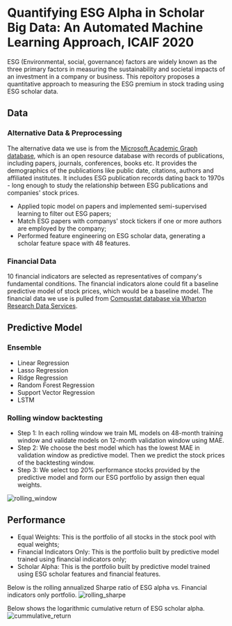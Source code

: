 # Quantifying ESG Alpha in Scholar Big Data: An Automated Machine Learning Approach, ICAIF 2020

ESG (Environmental, social, governance) factors are widely known as the three primary factors in measuring the sustainability and societal impacts of an investment in a company or business. This repoitory proposes a quantitative approach to measuring the ESG premium in stock trading using ESG scholar data.


## Data

### Alternative Data & Preprocessing

The alternative data we use is from the [Microsoft Academic Graph database](https://www.microsoft.com/en-us/research/project/microsoft-academic-graph/), which is an open resource database with records of publications, including papers, journals, conferences, books etc. It provides the demographics of the publications like public date, citations, authors and affiliated institutes. It includes ESG publication records dating back to 1970s - long enough to study the relationship between ESG publications and companies' stock prices.

* Applied topic model on papers and implemented semi-supervised learning to filter out ESG papers;
* Match ESG papers with companys' stock tickers if one or more authors are employed by the company;
* Performed feature engineering on ESG scholar data, generating a scholar feature space with 48 features.

### Financial Data

10 financial indicators are selected as representatives of company's fundamental conditions. The financial indicators alone could fit a baseline predictive model of stock prices, which would be a baseline model. The financial data we use is pulled from [Compustat database via Wharton Research Data Services](https://wrds-web.wharton.upenn.edu/wrds/ds/compd/fundq).


## Predictive Model

### Ensemble

* Linear Regression
* Lasso Regression
* Ridge Regression
* Random Forest Regression
* Support Vector Regression
* LSTM

### Rolling window backtesting

* Step 1: In each rolling window we train ML models on 48-month training window and validate models on 12-month validation window using MAE.
* Step 2: We choose the best model which has the lowest MAE in validation window as predictive model. Then we predict the stock prices of the backtesting window.
* Step 3: We select top 20% performance stocks provided by the predictive model and form our ESG portfolio by assign then equal weights.

![rolling_window](https://github.com/chenqian0168/Quantifying-ESG-Alpha-in-Scholar-Big-Data-An-Automated-Machine-Learning-Approach/blob/master/pictures/rolling_window.png)

## Performance

* Equal Weights: This is the portfolio of all stocks in the stock pool with equal weights;
* Financial Indicators Only: This is the portfolio built by predictive model trained using financial indicators only;
* Scholar Alpha: This is the portfolio built by predictive model trained using ESG scholar features and financial features.

Below is the rolling annualized Sharpe ratio of ESG alpha vs. Financial indicators only portfolio.
![rolling_sharpe](https://github.com/chenqian0168/Quantifying-ESG-Alpha-in-Scholar-Big-Data-An-Automated-Machine-Learning-Approach/blob/master/pictures/rolling_sharpe.png)

Below shows the logarithmic cumulative return of ESG scholar alpha.
![cummulative_return](https://github.com/chenqian0168/Quantifying-ESG-Alpha-in-Scholar-Big-Data-An-Automated-Machine-Learning-Approach/blob/master/pictures/cumulative_return.png)

